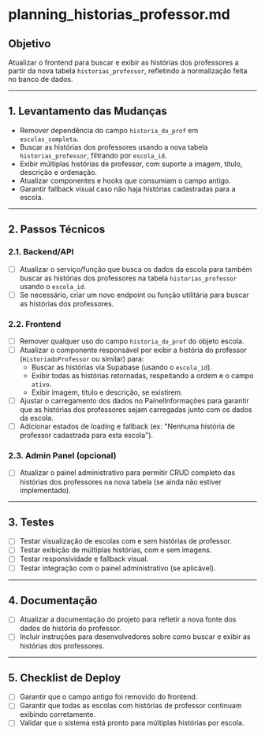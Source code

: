 # planning_historias_professor.md

## Objetivo

Atualizar o frontend para buscar e exibir as histórias dos professores a partir da nova tabela `historias_professor`, refletindo a normalização feita no banco de dados.

---

## 1. Levantamento das Mudanças

- Remover dependência do campo `historia_do_prof` em `escolas_completa`.
- Buscar as histórias dos professores usando a nova tabela `historias_professor`, filtrando por `escola_id`.
- Exibir múltiplas histórias de professor, com suporte a imagem, título, descrição e ordenação.
- Atualizar componentes e hooks que consumiam o campo antigo.
- Garantir fallback visual caso não haja histórias cadastradas para a escola.

---

## 2. Passos Técnicos

### 2.1. Backend/API

- [ ] Atualizar o serviço/função que busca os dados da escola para também buscar as histórias dos professores na tabela `historias_professor` usando o `escola_id`.
- [ ] Se necessário, criar um novo endpoint ou função utilitária para buscar as histórias dos professores.

### 2.2. Frontend

- [ ] Remover qualquer uso do campo `historia_do_prof` do objeto escola.
- [ ] Atualizar o componente responsável por exibir a história do professor (`HistoriadoProfessor` ou similar) para:
  - Buscar as histórias via Supabase (usando o `escola_id`).
  - Exibir todas as histórias retornadas, respeitando a ordem e o campo `ativo`.
  - Exibir imagem, título e descrição, se existirem.
- [ ] Ajustar o carregamento dos dados no PainelInformações para garantir que as histórias dos professores sejam carregadas junto com os dados da escola.
- [ ] Adicionar estados de loading e fallback (ex: "Nenhuma história de professor cadastrada para esta escola").

### 2.3. Admin Panel (opcional)

- [ ] Atualizar o painel administrativo para permitir CRUD completo das histórias dos professores na nova tabela (se ainda não estiver implementado).

---

## 3. Testes

- [ ] Testar visualização de escolas com e sem histórias de professor.
- [ ] Testar exibição de múltiplas histórias, com e sem imagens.
- [ ] Testar responsividade e fallback visual.
- [ ] Testar integração com o painel administrativo (se aplicável).

---

## 4. Documentação

- [ ] Atualizar a documentação do projeto para refletir a nova fonte dos dados de história do professor.
- [ ] Incluir instruções para desenvolvedores sobre como buscar e exibir as histórias dos professores.

---

## 5. Checklist de Deploy

- [ ] Garantir que o campo antigo foi removido do frontend.
- [ ] Garantir que todas as escolas com histórias de professor continuam exibindo corretamente.
- [ ] Validar que o sistema está pronto para múltiplas histórias por escola. 